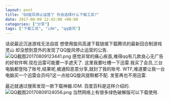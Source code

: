 ```yaml
---
layout: post
title: "QQ旋风停止运营了 你会选择什么下载工具?"
date: 2017-08-09 12:43:00 +08:00
categories: ["分享"]
tags: ["下载工具", "idm", "qq旋风"]
---
```


话说最近沉迷游戏无法自拔 想使用旋风高速下载链接下载腾讯的最新回合制游戏 灵山 却没想到意外的发现了QQ旋风停止运营的公告.
![QQ截图20170809123441.png][1]
感觉非常的痛心疾首,难得qq有几款良心无广告的好软件啊.现在迅雷可能要一手遮天了.
这里我要吐槽一下迅雷.我买了会员,三台电脑都登陆了账号,结果呢,被通知恶意分享,就封了我的账号.
WTF,难道要让我一台电脑买一个迅雷会员吗?这一点给QQ旋风提鞋都不配.
发誓再也不用迅雷.

最近就通过搜索发现一款下载神器.IDM.
百度百科是这样介绍的.
![QQ截图20170809124056.png][2]
当然网络上有很多绿色破解版可以下载使用.


  [1]: https://xy07-1251893119.costj.myqcloud.com/2017/08/09/3405471475.png
  [2]: https://xy07-1251893119.costj.myqcloud.com/2017/08/09/2123532187.png